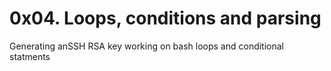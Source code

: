 # 0x04. Loops, conditions and parsing
Generating anSSH RSA key 
working on bash loops and conditional statments 
